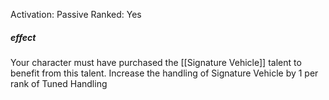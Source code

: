 Activation: Passive
Ranked: Yes
##### effect
Your character must have purchased the
[[Signature Vehicle]] talent to benefit from this
talent. Increase the handling of Signature
Vehicle by 1 per rank of Tuned Handling